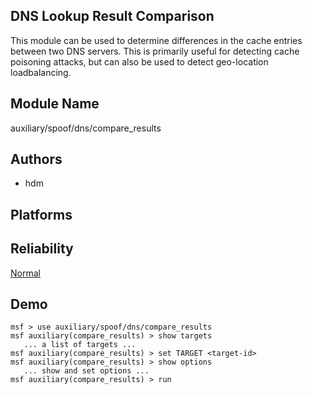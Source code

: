 ## DNS Lookup Result Comparison

This module can be used to determine differences in the 
cache entries between two DNS servers. This is primarily 
useful for detecting cache poisoning attacks, but can also 
be used to detect geo-location loadbalancing.


## Module Name
auxiliary/spoof/dns/compare_results

## Authors
* hdm





## Platforms


## Reliability
[Normal](https://github.com/rapid7/metasploit-framework/wiki/Exploit-Ranking)

## Demo

```
msf > use auxiliary/spoof/dns/compare_results
msf auxiliary(compare_results) > show targets
   ... a list of targets ...
msf auxiliary(compare_results) > set TARGET <target-id>
msf auxiliary(compare_results) > show options
   ... show and set options ...
msf auxiliary(compare_results) > run
```
    
    